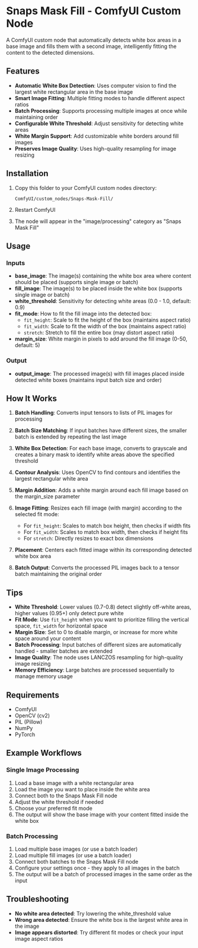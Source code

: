 # Snaps Mask Fill - ComfyUI Custom Node

A ComfyUI custom node that automatically detects white box areas in a base image and fills them with a second image, intelligently fitting the content to the detected dimensions.

## Features

- **Automatic White Box Detection**: Uses computer vision to find the largest white rectangular area in the base image
- **Smart Image Fitting**: Multiple fitting modes to handle different aspect ratios
- **Batch Processing**: Supports processing multiple images at once while maintaining order
- **Configurable White Threshold**: Adjust sensitivity for detecting white areas
- **White Margin Support**: Add customizable white borders around fill images
- **Preserves Image Quality**: Uses high-quality resampling for image resizing

## Installation

1. Copy this folder to your ComfyUI custom nodes directory:
   ```
   ComfyUI/custom_nodes/Snaps-Mask-Fill/
   ```

2. Restart ComfyUI

3. The node will appear in the "image/processing" category as "Snaps Mask Fill"

## Usage

### Inputs

- **base_image**: The image(s) containing the white box area where content should be placed (supports single image or batch)
- **fill_image**: The image(s) to be placed inside the white box (supports single image or batch)
- **white_threshold**: Sensitivity for detecting white areas (0.0 - 1.0, default: 0.9)
- **fit_mode**: How to fit the fill image into the detected box:
  - `fit_height`: Scale to fit the height of the box (maintains aspect ratio)
  - `fit_width`: Scale to fit the width of the box (maintains aspect ratio)
  - `stretch`: Stretch to fill the entire box (may distort aspect ratio)
- **margin_size**: White margin in pixels to add around the fill image (0-50, default: 5)

### Output

- **output_image**: The processed image(s) with fill images placed inside detected white boxes (maintains input batch size and order)

## How It Works

1. **Batch Handling**: Converts input tensors to lists of PIL images for processing

2. **Batch Size Matching**: If input batches have different sizes, the smaller batch is extended by repeating the last image

3. **White Box Detection**: For each base image, converts to grayscale and creates a binary mask to identify white areas above the specified threshold

4. **Contour Analysis**: Uses OpenCV to find contours and identifies the largest rectangular white area

5. **Margin Addition**: Adds a white margin around each fill image based on the margin_size parameter

6. **Image Fitting**: Resizes each fill image (with margin) according to the selected fit mode:
   - For `fit_height`: Scales to match box height, then checks if width fits
   - For `fit_width`: Scales to match box width, then checks if height fits
   - For `stretch`: Directly resizes to exact box dimensions

7. **Placement**: Centers each fitted image within its corresponding detected white box area

8. **Batch Output**: Converts the processed PIL images back to a tensor batch maintaining the original order

## Tips

- **White Threshold**: Lower values (0.7-0.8) detect slightly off-white areas, higher values (0.95+) only detect pure white
- **Fit Mode**: Use `fit_height` when you want to prioritize filling the vertical space, `fit_width` for horizontal space
- **Margin Size**: Set to 0 to disable margin, or increase for more white space around your content
- **Batch Processing**: Input batches of different sizes are automatically handled - smaller batches are extended
- **Image Quality**: The node uses LANCZOS resampling for high-quality image resizing
- **Memory Efficiency**: Large batches are processed sequentially to manage memory usage

## Requirements

- ComfyUI
- OpenCV (cv2)
- PIL (Pillow)
- NumPy
- PyTorch

## Example Workflows

### Single Image Processing
1. Load a base image with a white rectangular area
2. Load the image you want to place inside the white area
3. Connect both to the Snaps Mask Fill node
4. Adjust the white threshold if needed
5. Choose your preferred fit mode
6. The output will show the base image with your content fitted inside the white box

### Batch Processing
1. Load multiple base images (or use a batch loader)
2. Load multiple fill images (or use a batch loader)
3. Connect both batches to the Snaps Mask Fill node
4. Configure your settings once - they apply to all images in the batch
5. The output will be a batch of processed images in the same order as the input

## Troubleshooting

- **No white area detected**: Try lowering the white_threshold value
- **Wrong area detected**: Ensure the white box is the largest white area in the image
- **Image appears distorted**: Try different fit modes or check your input image aspect ratios